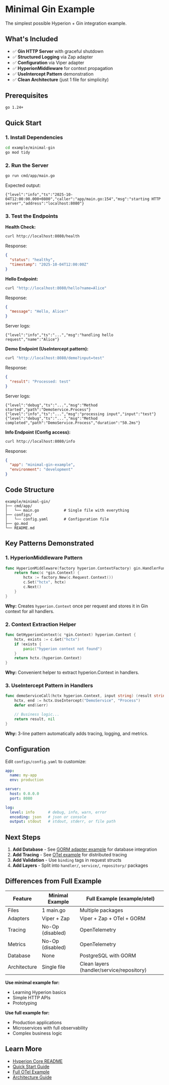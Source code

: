 # Minimal Gin Example

The simplest possible Hyperion + Gin integration example.

## What's Included

- ✅ **Gin HTTP Server** with graceful shutdown
- ✅ **Structured Logging** via Zap adapter
- ✅ **Configuration** via Viper adapter
- ✅ **HyperionMiddleware** for context propagation
- ✅ **UseIntercept Pattern** demonstration
- ✅ **Clean Architecture** (just 1 file for simplicity)

## Prerequisites

```bash
go 1.24+
```

## Quick Start

### 1. Install Dependencies

```bash
cd example/minimal-gin
go mod tidy
```

### 2. Run the Server

```bash
go run cmd/app/main.go
```

Expected output:
```
{"level":"info","ts":"2025-10-04T12:00:00.000+0800","caller":"app/main.go:154","msg":"starting HTTP server","address":"localhost:8080"}
```

### 3. Test the Endpoints

**Health Check:**
```bash
curl http://localhost:8080/health
```

Response:
```json
{
  "status": "healthy",
  "timestamp": "2025-10-04T12:00:00Z"
}
```

**Hello Endpoint:**
```bash
curl "http://localhost:8080/hello?name=Alice"
```

Response:
```json
{
  "message": "Hello, Alice!"
}
```

Server logs:
```
{"level":"info","ts":"...","msg":"handling hello request","name":"Alice"}
```

**Demo Endpoint (UseIntercept pattern):**
```bash
curl "http://localhost:8080/demo?input=test"
```

Response:
```json
{
  "result": "Processed: test"
}
```

Server logs:
```
{"level":"debug","ts":"...","msg":"Method started","path":"DemoService.Process"}
{"level":"info","ts":"...","msg":"processing input","input":"test"}
{"level":"debug","ts":"...","msg":"Method completed","path":"DemoService.Process","duration":"50.2ms"}
```

**Info Endpoint (Config access):**
```bash
curl http://localhost:8080/info
```

Response:
```json
{
  "app": "minimal-gin-example",
  "environment": "development"
}
```

## Code Structure

```
example/minimal-gin/
├── cmd/app/
│   └── main.go           # Single file with everything
├── configs/
│   └── config.yaml       # Configuration file
├── go.mod
└── README.md
```

## Key Patterns Demonstrated

### 1. HyperionMiddleware Pattern

```go
func HyperionMiddleware(factory hyperion.ContextFactory) gin.HandlerFunc {
    return func(c *gin.Context) {
        hctx := factory.New(c.Request.Context())
        c.Set("hctx", hctx)
        c.Next()
    }
}
```

**Why:** Creates `hyperion.Context` once per request and stores it in Gin context for all handlers.

### 2. Context Extraction Helper

```go
func GetHyperionContext(c *gin.Context) hyperion.Context {
    hctx, exists := c.Get("hctx")
    if !exists {
        panic("hyperion context not found")
    }
    return hctx.(hyperion.Context)
}
```

**Why:** Convenient helper to extract hyperion.Context in handlers.

### 3. UseIntercept Pattern in Handlers

```go
func demoServiceCall(hctx hyperion.Context, input string) (result string, err error) {
    hctx, end := hctx.UseIntercept("DemoService", "Process")
    defer end(&err)

    // Business logic...
    return result, nil
}
```

**Why:** 3-line pattern automatically adds tracing, logging, and metrics.

## Configuration

Edit `configs/config.yaml` to customize:

```yaml
app:
  name: my-app
  env: production

server:
  host: 0.0.0.0
  port: 8080

log:
  level: info      # debug, info, warn, error
  encoding: json   # json or console
  output: stdout   # stdout, stderr, or file path
```

## Next Steps

1. **Add Database** - See [GORM adapter example](../otel/) for database integration
2. **Add Tracing** - See [OTel example](../otel/) for distributed tracing
3. **Add Validation** - Use `binding` tags in request structs
4. **Add Layers** - Split into `handler/`, `service/`, `repository/` packages

## Differences from Full Example

| Feature | Minimal Example | Full Example (example/otel) |
|---------|----------------|----------------------------|
| Files | 1 main.go | Multiple packages |
| Adapters | Viper + Zap | Viper + Zap + OTel + GORM |
| Tracing | No-Op (disabled) | OpenTelemetry |
| Metrics | No-Op (disabled) | OpenTelemetry |
| Database | None | PostgreSQL with GORM |
| Architecture | Single file | Clean layers (handler/service/repository) |

**Use minimal example for:**
- Learning Hyperion basics
- Simple HTTP APIs
- Prototyping

**Use full example for:**
- Production applications
- Microservices with full observability
- Complex business logic

## Learn More

- [Hyperion Core README](../../hyperion/README.md)
- [Quick Start Guide](../../QUICK_START.md)
- [Full OTel Example](../otel/README.md)
- [Architecture Guide](../../docs/architecture.md)
